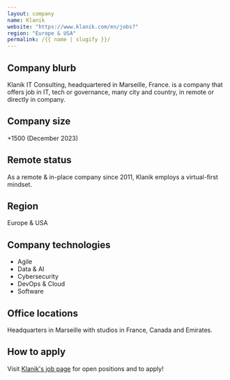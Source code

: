 ```yaml
---
layout: company
name: Klanik
website: "https://www.klanik.com/en/jobs?"
region: "Europe & USA"
permalink: /{{ name | slugify }}/
---
```


## Company blurb

Klanik IT Consulting, headquartered in Marseille, France. is a company that offers job in IT, tech or governance, many city and country, in remote or directly in company.

## Company size

+1500 (December 2023)

## Remote status

As a remote & in-place company since 2011, Klanik employs a virtual-first mindset.

## Region

Europe & USA

## Company technologies

- Agile
- Data & AI
- Cybersecurity
- DevOps & Cloud
- Software

## Office locations

Headquarters in Marseille with studios in France, Canada and Emirates.

## How to apply

Visit [Klanik's job page](https://www.klanik.com/en/jobs?) for open positions and to apply!